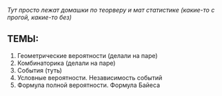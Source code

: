 *Тут просто лежат домашки по теорверу и мат статистике (какие-то с прогой, какие-то без)*
## ТЕМЫ:
1. Геометрические вероятности (делали на паре)
2. Комбинаторика (делали на паре)
3. События (туть)
4. Условные вероятности. Независимость событий
5. Формула полной вероятности. Формула Байеса